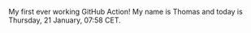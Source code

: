 My first ever working GitHub Action!
My name is Thomas and today is Thursday, 21 January, 07:58 CET. 

